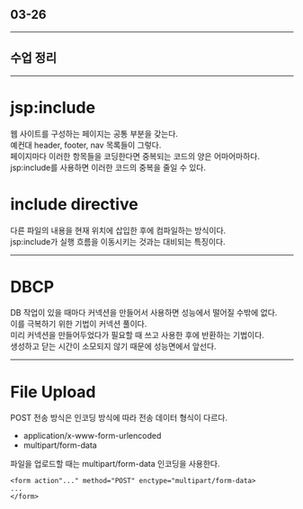 ## 03-26

---

## 수업 정리

---

# jsp:include

웹 사이트를 구성하는 페이지는 공통 부분을 갖는다.  
예컨대 header, footer, nav 목록들이 그렇다.  
페이지마다 이러한 항목들을 코딩한다면 중복되는 코드의 양은 어마어마하다.  
jsp:include를 사용하면 이러한 코드의 중복을 줄일 수 있다.  

# include directive

다른 파일의 내용을 현재 위치에 삽입한 후에 컴파일하는 방식이다.  
jsp:include가 실행 흐름을 이동시키는 것과는 대비되는 특징이다.  

---

# DBCP

DB 작업이 있을 때마다 커넥션을 만들어서 사용하면 성능에서 떨어질 수밖에 없다.  
이를 극복하기 위한 기법이 커넥션 풀이다.  
미리 커넥션을 만들어두었다가 필요할 때 쓰고 사용한 후에 반환하는 기법이다.  
생성하고 닫는 시간이 소모되지 않기 때문에 성능면에서 앞선다.  

---

# File Upload

POST 전송 방식은 인코딩 방식에 따라 전송 데이터 형식이 다르다.  

- application/x-www-form-urlencoded
- multipart/form-data

파일을 업로드할 때는 multipart/form-data 인코딩을 사용한다.  

```
<form action"..." method="POST" enctype="multipart/form-data>
...
</form>
```
